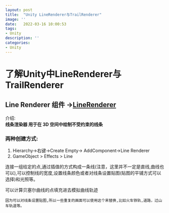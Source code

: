 ```yaml
---
layout: post
title:  "Unity LineRenderer与TrailRenderer"
image: ''
date:   2022-03-16 10:00:53
tags:
- Unity
description: ''
categories: 
- Unity
---
```

# 了解Unity中LineRenderer与TrailRenderer


## Line Renderer 组件  ->[LineRenderer](https://docs.unity3d.com/2019.4/Documentation/ScriptReference/LineRenderer.html) 


介绍:  
**线条渲染器 用于在 3D 空间中绘制不受约束的线条**

### __两种创建方式:__
1. Hierarchy->右键->Create Empty-> AddComponent->Line Renderer
2. GameObject > Effects > Line   

连接一组给定的点,通过插值的方式构成一条线(注意，这里并不一定是直线,曲线也可以),可以控制线的宽度,设置线条颜色或者对线条设置贴图(贴图的平铺方式可以选择)和光照等。  

可以计算贝塞尔曲线的点填充进去模拟曲线轨迹

```因为可以对线条设置贴图,所以一些重复的画面可以使用这个来替换,比如火车铁轨,道路，过山车轨道等。```
















